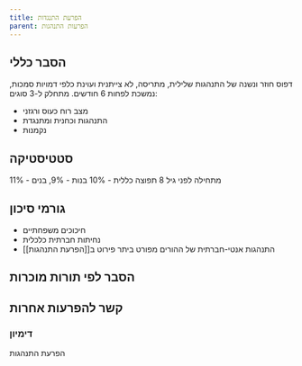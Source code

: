 ```yaml
---
title: הפרעת התנגדות
parent: הפרעות התנהגות
---
```


## הסבר כללי 
דפוס חוזר ונשנה של התנהגות שלילית, מתריסה, לא צייתנית ועוינת כלפי דמויות סמכות, נמשכת לפחות 6 חודשים.
מתחלק ל-3 סוגים:
* מצב רוח כעוס ורגזני
* התנהגות וכחנית ומתנגדת
* נקמנות
## סטטיסטיקה
מתחילה לפני גיל 8
תפוצה כללית - 10%
בנות - 9%, בנים - 11%
## גורמי סיכון
* חיכוכים משפחתיים
* נחיתות חברתית כלכלית
* התנהגות אנטי-חברתית של ההורים
מפורט ביתר פירוט ב[[הפרעת התנהגות]]
## הסבר לפי תורות מוכרות

## קשר להפרעות אחרות
### דימיון
הפרעת התנהגות
